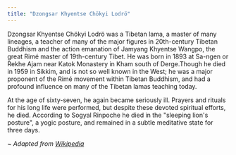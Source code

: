 ```yaml
---
title: "Dzongsar Khyentse Chökyi Lodrö"
---
```


Dzongsar Khyentse Chökyi Lodrö was a Tibetan lama, a master of many lineages, a teacher of many of the major figures in 20th-century Tibetan Buddhism and the action emanation of Jamyang Khyentse Wangpo, the great Rimé master of 19th-century Tibet. He was born in 1893 at Sa-ngen or Rekhe Ajam near Katok Monastery in Kham south of Derge.Though he died in 1959 in Sikkim, and is not so well known in the West; he was a major proponent of the Rimé movement within Tibetan Buddhism, and had a profound influence on many of the Tibetan lamas teaching today.

At the age of sixty-seven, he again became seriously ill. Prayers and rituals for his long life were performed, but despite these devoted spiritual efforts, he died. According to Sogyal Rinpoche he died in the "sleeping lion's posture", a yogic posture, and remained in a subtle meditative state for three days.

_~ Adapted from [Wikipedia](https://en.wikipedia.org/wiki/Dzongsar_Khyentse_Ch%C3%B6kyi_Lodr%C3%B6)_
